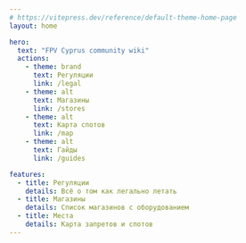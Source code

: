 ```yaml
---
# https://vitepress.dev/reference/default-theme-home-page
layout: home

hero:
  text: "FPV Cyprus community wiki"
  actions:
    - theme: brand
      text: Регуляции
      link: /legal
    - theme: alt
      text: Магазины
      link: /stores
    - theme: alt
      text: Карта спотов
      link: /map
    - theme: alt
      text: Гайды
      link: /guides

features:
  - title: Регуляции
    details: Всё о том как легально летать
  - title: Магазины
    details: Список магазинов с оборудованием
  - title: Места
    details: Карта запретов и спотов
---
```


